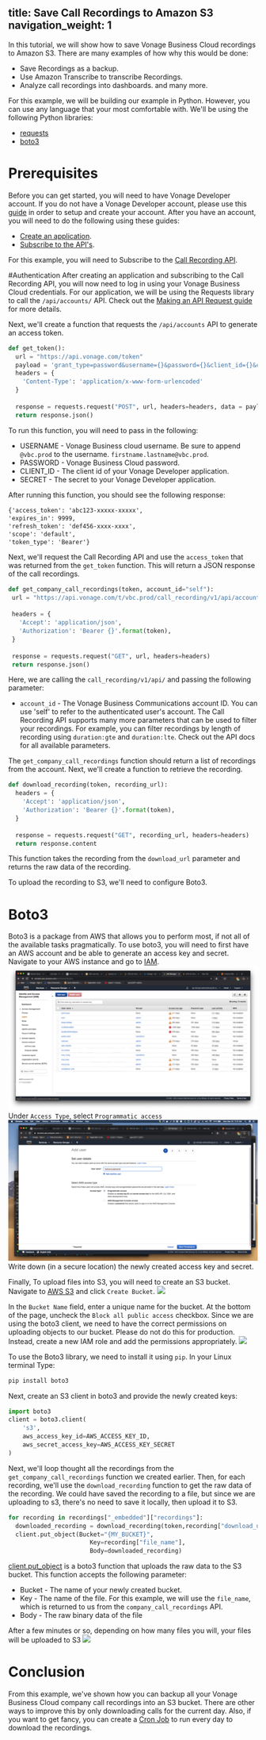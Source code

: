 
title: Save Call Recordings to Amazon S3
navigation_weight: 1
---

In this tutorial, we will show how to save Vonage Business Cloud recordings to Amazon S3. There are many examples of how why this would be done:
* Save Recordings as a backup.
* Use Amazon Transcribe to transcribe Recordings.
* Analyze call recordings into dashboards.
and many more.

For this example, we will be building our example in Python. However, you can use any language that your most comfortable with. We'll be using the following Python libraries:
* [requests](https://requests.readthedocs.io/en/master/)
* [boto3](https://boto3.amazonaws.com/v1/documentation/api/latest/index.html)

# Prerequisites
Before you can get started, you will need to have Vonage Developer account. If you do not have a Vonage Developer account, please use this [guide](_documentation/en/concepts/guides/create-a-developer-account.md) in order to setup and create your account.
After you have an account, you will need to do the following using these guides:
* [Create an application](_documentation/en/concepts/guides/create-an-application.md).
* [Subscribe to the API's](_documentation/en/concepts/guides/create-an-application.md).

For this example, you will need to Subscribe to the [Call Recording API](_documentation/en/call-recording/overview.md).

#Authentication
After creating an application and subscribing to the Call Recording API, you will now need to log in using your Vonage Business Cloud credentials. For our application, we will be using the Requests library to call the `/api/accounts/` API. Check out the [Making an API Request guide](_documentation/en/concepts/guides/make-an-api-request.md) for more details.

Next, we'll create a function that requests the `/api/accounts` API to generate an access token.

```Python
def get_token():
  url = "https://api.vonage.com/token"
  payload = 'grant_type=password&username={}&password={}&client_id={}&client_secret={}'.format(USERNAME, PASSWORD, CLIENT_ID, SECRET)
  headers = {
    'Content-Type': 'application/x-www-form-urlencoded'
  }

  response = requests.request("POST", url, headers=headers, data = payload)
  return response.json()
  ```

  To run this function, you will need to pass in the following:
  * USERNAME - Vonage Business cloud username. Be sure to append `@vbc.prod` to the username. `firstname.lastname@vbc.prod`.
  * PASSWORD - Vonage Business Cloud password.
  * CLIENT_ID - The client id of your Vonage Developer application.
  * SECRET - The secret to your Vonage Developer application.

  After running this function, you should see the following response:
  ```
  {'access_token': 'abc123-xxxxx-xxxxx',
 'expires_in': 9999,
 'refresh_token': 'def456-xxxx-xxxx',
 'scope': 'default',
 'token_type': 'Bearer'}
 ```

 Next, we'll request the Call Recording API and use the `access_token` that was returned from the `get_token` function. This will return a JSON response of the call recordings.

 ```Python
 def get_company_call_recordings(token, account_id="self"):
  url = "https://api.vonage.com/t/vbc.prod/call_recording/v1/api/accounts/{}/company_call_recordings".format(account_id)

  headers = {
    'Accept': 'application/json',
    'Authorization': 'Bearer {}'.format(token),
  }

  response = requests.request("GET", url, headers=headers)
  return response.json()
  ```

Here, we are calling the `call_recording/v1/api/` and passing the following parameter:
* `account_id` - The Vonage Business Communications account ID. You can use 'self' to refer to the authenticated user's account.
The Call Recording API supports many more parameters that can be used to filter your recordings. For example, you can filter recordings by length of recording using `duration:gte` and `duration:lte`. Check out the API docs for all available parameters.

The `get_company_call_recordings` function should return a list of recordings from the account. Next, we'll create a function to retrieve the recording.

```Python
def download_recording(token, recording_url):
  headers = {
    'Accept': 'application/json',
    'Authorization': 'Bearer {}'.format(token),
  }

  response = requests.request("GET", recording_url, headers=headers)
  return response.content
```
This function takes the recording from the `download_url` parameter and returns the raw data of the recording.

To upload the recording to S3, we'll need to configure Boto3.

# Boto3

Boto3 is a package from AWS that allows you to perform most, if not all of the available tasks pragmatically. To use boto3, you will need to first have an AWS account and be able to generate an access key and secret. Navigate to your AWS instance and go to [IAM](https://console.aws.amazon.com/iam/home).
![](images/iam_add_user.png)
Under `Access Type`, select `Programmatic access`
![](images/iam_create_user.png)
Write down (in a secure location) the newly created access key and secret.

Finally, To upload files into S3, you will need to create an S3 bucket. Navigate to [AWS S3](https://s3.console.aws.amazon.com/) and click `Create Bucket`.
![](call_recording_to_s3/images/s3_create_bucket.png)

In the `Bucket Name` field, enter a unique name for the bucket. At the bottom of the page, uncheck the `Block all public access` checkbox. Since we are using the boto3 client, we need to have the correct permissions on uploading objects to our bucket. Please do not do this for production. Instead, create a new IAM role and add the permissions appropriately.
![](/images/s3_config.png)

To use the Boto3 library, we need to install it using `pip`.
In your Linux terminal Type:
```bash
pip install boto3
```

Next, create an S3 client in boto3 and provide the newly created keys:
```Python
import boto3
client = boto3.client(
    's3',
    aws_access_key_id=AWS_ACCESS_KEY_ID,
    aws_secret_access_key=AWS_ACCESS_KEY_SECRET
)
```
Next, we'll loop thought all the recordings from the `get_company_call_recordings` function we created earlier.
Then, for each recording, we'll use the `download_recording` function to get the raw data of the recording. We could have saved the recording to a file, but since we are uploading to s3, there's no need to save it locally, then upload it to S3.

```Python
for recording in recordings["_embedded"]["recordings"]:
  downloaded_recording = download_recording(token,recording["download_url"])
  client.put_object(Bucket="{MY_BUCKET}",
                       Key=recording["file_name"],
                       Body=downloaded_recording)
```
[client.put_object](https://boto3.amazonaws.com/v1/documentation/api/latest/reference/services/s3.html#S3.Client.put_object) is a boto3 function that uploads the raw data to the S3 bucket. This function accepts the following parameter:
* Bucket - The name of your newly created bucket.
* Key - The name of the file. For this example, we will use the `file_name`, which is returned to us from the `company_call_recordings` API.
* Body - The raw binary data of the file

After a few minutes or so, depending on how many files you will, your files will be uploaded to S3
![](/images/s3_uploaded_files.png)

# Conclusion
From this example, we've shown how you can backup all your Vonage Business Cloud company call recordings into an S3 bucket. There are other ways to improve this by only downloading calls for the current day. Also, if you want to get fancy, you can create a [Cron Job](https://www.ostechnix.com/a-beginners-guide-to-cron-jobs/) to run every day to download the recordings.
